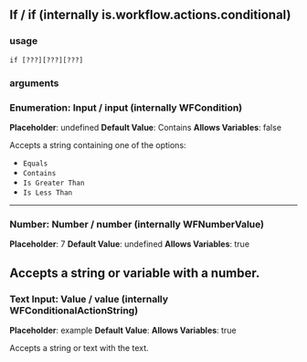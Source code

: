 
## If / if (internally is.workflow.actions.conditional)

### usage
`if [???][???][???]`

### arguments
### Enumeration: Input / input (internally WFCondition)
**Placeholder**: undefined
**Default Value**: Contains
**Allows Variables**: false


Accepts a string 
containing one of the options:

- `Equals`
- `Contains`
- `Is Greater Than`
- `Is Less Than`
---
### Number: Number / number (internally WFNumberValue)
**Placeholder**: 7
**Default Value**: undefined
**Allows Variables**: true


Accepts a string 
or variable
with a number.
---
### Text Input: Value / value (internally WFConditionalActionString)
**Placeholder**: example
**Default Value**: 
**Allows Variables**: true


Accepts a string 
or text
with the text.
